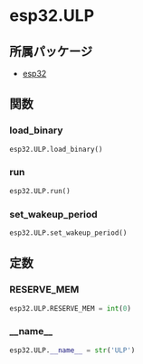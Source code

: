# esp32.ULP

## 所属パッケージ
- [esp32](../../module/esp32)

## 関数

### load\_binary
```python
esp32.ULP.load_binary()
```

### run
```python
esp32.ULP.run()
```

### set\_wakeup\_period
```python
esp32.ULP.set_wakeup_period()
```

## 定数

### RESERVE\_MEM
```python
esp32.ULP.RESERVE_MEM = int(0)
```

### \_\_name\_\_
```python
esp32.ULP.__name__ = str('ULP')
```
